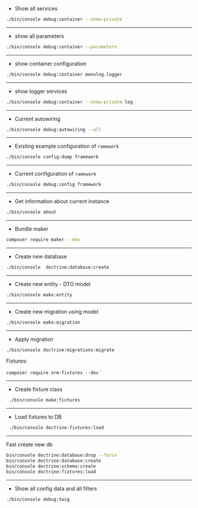 - Show all services 
```bash 
./bin/console debug:container --show-private
``` 

***
- show all parameters 
```bash 
./bin/console debug:container --parameters
```
 
***
 - show container configuration
```bash 
./bin/console debug:container monolog.logger
```

***
 - show logger services
```bash 
./bin/console debug:container --show-private log 
```

***
 - Current autowiring
```bash 
./bin/console debug:autowiring --all
```

***
 - Existing example configuration of `ramework`
```bash 
./bin/console config:dump framework
```

***
 - Current configuration of `ramework`
```bash 
./bin/console debug:config framework
```

***
 - Get information about current instance
```bash 
./bin/console about
```

***
 - Bundle maker
```bash 
composer require maker --dev
```

***
 - Create new database
```bash 
./bin/console  doctrine:database:create
```

***
 - Create new entity - DTO model
```bash 
./bin/console make:entity
```

***
 - Create new migration using model
```bash 
./bin/console make:migration
```

***
 - Apply migration
```bash 
./bin/console doctrine:migrations:migrate
```


Fixtures:

`composer require orm-fixtures --dev`
`

 ***
  - Create fixture class
 ```bash 
  ./bin/console make:fixtures
 ```
 ***
  - Load fixtures to DB
 ```bash 
  ./bin/console doctrine:fixtures:load
 ```

 ***
  Fast create new db
 ```bash 
bin/console doctrine:database:drop --force
bin/console doctrine:database:create
bin/console doctrine:schema:create
bin/console doctrine:fixtures:load
 ```



 ***
  - Show all config data and all filters
 ```bash 
./bin/console debug:twig
 ```
